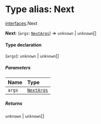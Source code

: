 # Type alias: Next

[interfaces](/en/auto-docs/free-layout-editor/modules/interfaces.md).Next

**Next**: (`args`: [`NextArgs`](/en/auto-docs/free-layout-editor/interfaces/interfaces.NextArgs.md)) => `unknown` | `unknown`\[]

#### Type declaration

(`args`): `unknown` | `unknown`\[]

##### Parameters

| Name | Type |
| :------ | :------ |
| `args` | [`NextArgs`](/en/auto-docs/free-layout-editor/interfaces/interfaces.NextArgs.md) |

##### Returns

`unknown` | `unknown`\[]

